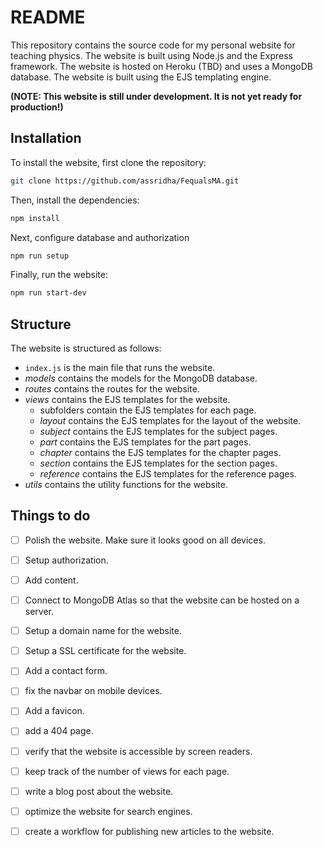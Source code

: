 <!-- write a summary of the current repository -->
# README

This repository contains the source code for my personal website for teaching physics. The website is built using Node.js and the Express framework. The website is hosted on Heroku (TBD) and uses a MongoDB database. The website is built using the EJS templating engine.

**(NOTE: This website is still under development. It is not yet ready for production!)**

## Installation

To install the website, first clone the repository:

```bash 
git clone https://github.com/assridha/FequalsMA.git
```

Then, install the dependencies:

```bash 
npm install
```

Next, configure database and authorization

```bash
npm run setup
```

Finally, run the website:

```bash
npm run start-dev 
```
## Structure

The website is structured as follows:

- `index.js` is the main file that runs the website.
- *models* contains the models for the MongoDB database.
- *routes* contains the routes for the website.
- *views* contains the EJS templates for the website.
  - subfolders contain the EJS templates for each page.
  - *layout* contains the EJS templates for the layout of the website.
  - *subject* contains the EJS templates for the subject pages.
  - *part* contains the EJS templates for the part pages.
  - *chapter* contains the EJS templates for the chapter pages.
  - *section* contains the EJS templates for the section pages.
  - *reference* contains the EJS templates for the reference pages.
- *utils* contains the utility functions for the website.

## Things to do

- [ ] Polish the website. Make sure it looks good on all devices. 
- [ ] Setup authorization. 
- [ ] Add content.
- [ ] Connect to MongoDB Atlas so that the website can be hosted on a server.
- [ ] Setup a domain name for the website. 
- [ ] Setup a SSL certificate for the website.
- [ ] Add a contact form.
- [ ] fix the navbar on mobile devices.
- [ ] Add a favicon.
- [ ] add a 404 page.
- [ ] verify that the website is accessible by screen readers.
- [ ] keep track of the number of views for each page.
- [ ] write a blog post about the website.
- [ ] optimize the website for search engines.
- [ ] create a workflow for publishing new articles to the website.

